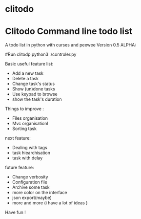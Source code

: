 clitodo
=======
# Clitodo Command line todo list
A todo list in python with curses and peewee 
Version 0.5 ALPHA:

#Run clitodp
python3 ./controler.py

Basic useful feature list:

 * Add a new task
 * Delete a task 
 * Change task's status 
 * Show (un)done tasks 
 * Use keypad to browse
 * show the task's duration
 

Things to improve :

 * Files organisation
 * Mvc organisationl
 * Sorting task

next feature:

 * Dealing with tags
 * task hiearchisation 
 * task with delay
  
future feature:

 * Change  verbosity 
 * Configuration file
 * Archive some task
 * more color on the interface
 * json export(maybe)
 * more and more  (i have a lot of ideas )

Have fun !
